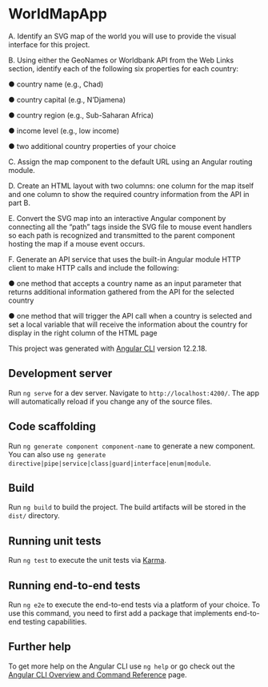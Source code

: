 # WorldMapApp
A.  Identify an SVG map of the world you will use to provide the visual interface for this project.

B.  Using either the GeoNames or Worldbank API from the Web Links section, identify each of the following six properties for each country:

●   country name (e.g., Chad)

●   country capital (e.g., N’Djamena)

●   country region (e.g., Sub-Saharan Africa)

●   income level (e.g., low income)

●   two additional country properties of your choice


C.  Assign the map component to the default URL using an Angular routing module.


D.  Create an HTML layout with two columns: one column for the map itself and one column to show the required country information from the API in part B.


E.  Convert the SVG map into an interactive Angular component by connecting all the “path” tags inside the SVG file to mouse event handlers so each path is recognized and transmitted to the parent component hosting the map if a mouse event occurs.


F.  Generate an API service that uses the built-in Angular module HTTP client to make HTTP calls and include the following:

●   one method that accepts a country name as an input parameter that returns additional information gathered from the API for the selected country

●   one method that will trigger the API call when a country is selected and set a local variable that will receive the information about the country for display in the right column of the HTML page

This project was generated with [Angular CLI](https://github.com/angular/angular-cli) version 12.2.18.

## Development server

Run `ng serve` for a dev server. Navigate to `http://localhost:4200/`. The app will automatically reload if you change any of the source files.

## Code scaffolding

Run `ng generate component component-name` to generate a new component. You can also use `ng generate directive|pipe|service|class|guard|interface|enum|module`.

## Build

Run `ng build` to build the project. The build artifacts will be stored in the `dist/` directory.

## Running unit tests

Run `ng test` to execute the unit tests via [Karma](https://karma-runner.github.io).

## Running end-to-end tests

Run `ng e2e` to execute the end-to-end tests via a platform of your choice. To use this command, you need to first add a package that implements end-to-end testing capabilities.

## Further help

To get more help on the Angular CLI use `ng help` or go check out the [Angular CLI Overview and Command Reference](https://angular.io/cli) page.
